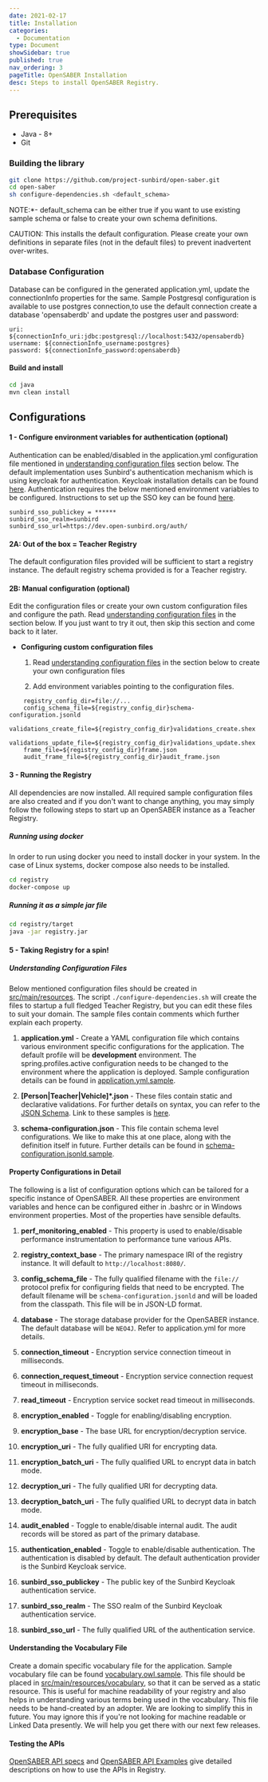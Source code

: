 ```yaml
---
date: 2021-02-17
title: Installation
categories:
  - Documentation
type: Document
showSidebar: true
published: true
nav_ordering: 3
pageTitle: OpenSABER Installation
desc: Steps to install OpenSABER Registry.
---
```


## Prerequisites

* Java - 8+
* Git

### Building the library
```sh
git clone https://github.com/project-sunbird/open-saber.git
cd open-saber
sh configure-dependencies.sh <default_schema>

```
NOTE:*- default_schema can be either true if you want to use existing sample schema or false to create your own schema definitions.

CAUTION: This installs the default configuration. Please create your own definitions in separate files (not in the default files) to prevent inadvertent over-writes.

### Database Configuration
Database can be configured in the generated application.yml, update the connectionInfo properties for the same.
Sample Postgresql configuration is available to use postgres connection,to use the default connection create a database 'opensaberdb' and update the postgres user and password:
```
uri: ${connectionInfo_uri:jdbc:postgresql://localhost:5432/opensaberdb}
username: ${connectionInfo_username:postgres}
password: ${connectionInfo_password:opensaberdb}
```

#### Build and install 
```sh
cd java
mvn clean install
```

## Configurations

#### 1 - Configure environment variables for authentication (optional)
Authentication can be enabled/disabled in the application.yml configuration file mentioned in [understanding configuration files](#Understanding-Configuration-Files) section below. The default implementation uses Sunbird's authentication mechanism which is using keycloak for authentication. Keycloak installation details can be found [here](https://www.keycloak.org/docs/2.5/server_installation/topics/installation.html). Authentication requires the below mentioned environment variables to be configured. Instructions to set up the SSO key can be found [here](https://www.keycloak.org/docs/3.1/server_admin/topics/realms/keys.html).

```
sunbird_sso_publickey = ******
sunbird_sso_realm=sunbird
sunbird_sso_url=https://dev.open-sunbird.org/auth/
```

#### 2A: Out of the box = Teacher Registry
The default configuration files provided will be sufficient to start a registry instance. The default registry schema provided is for a Teacher registry.

#### 2B: Manual configuration (optional)
Edit the configuration files or create your own custom configuration files and configure the path. Read [understanding configuration files](#Understanding-Configuration-Files) in the section below. If you just want to try it out, then skip this section and come back to it later.

* **Configuring custom configuration files**

	1. Read [understanding configuration files](#Understanding-Configuration-Files) in the section below to create your own configuration files

	2. Add environment variables pointing to the configuration files.
```
	registry_config_dir=file://...
	config_schema_file=${registry_config_dir}schema-configuration.jsonld
	validations_create_file=${registry_config_dir}validations_create.shex
	validations_update_file=${registry_config_dir}validations_update.shex
	frame_file=${registry_config_dir}frame.json
	audit_frame_file=${registry_config_dir}audit_frame.json
```

#### 3 - Running the Registry
All dependencies are now installed. All required sample configuration files are also created and if you don't want to change anything, you may simply follow the following steps to start up an OpenSABER instance as a Teacher Registry.

##### Running using docker

In order to run using docker you need to install docker in your system. In the case of Linux systems, docker compose also needs to be installed.

```sh
cd registry
docker-compose up
```

##### Running it as a simple jar file
```sh
cd registry/target
java -jar registry.jar
```

#### 5 - Taking Registry for a spin!

##### Understanding Configuration Files

Below mentioned configuration files should be created in [src/main/resources](https://github.com/project-sunbird/open-saber/tree/master/java/registry/src/main/resources). The script ```./configure-dependencies.sh``` will create the files to startup a full fledged Teacher Registry, but you can edit these files to suit your domain. The sample files contain comments which further explain each property.

1. **application.yml** - Create a YAML configuration file which contains various environment specific configurations for the application. The default profile will be **development** environment. The spring.profiles.active configuration needs to be changed to the environment where the application is deployed. Sample configuration details can be found in [application.yml.sample](https://github.com/project-sunbird/open-saber/blob/master/java/registry/src/main/resources/application.yml.sample).

2. **[Person|Teacher|Vehicle]*.json** - These files contain static and declarative validations. For further details on syntax, you can refer to the [JSON Schema](https://datatracker.ietf.org/doc/draft-handrews-json-schema-validation/). Link to these samples is [here](https://github.com/project-sunbird/open-saber/blob/master/java/registry/src/main/resources/validations_create.shex.sample).

3. **schema-configuration.json** - This file contain schema level configurations. We like to make this at one place, along with the definition itself in future. Further details can be found in [schema-configuration.jsonld.sample](https://github.com/project-sunbird/open-saber/blob/master/java/registry/src/main/resources/schema-configuration.jsonld.sample).
    

#### Property Configurations in Detail

The following is a list of configuration options which can be tailored for a specific instance of OpenSABER. All these properties are environment variables and hence can be configured either in .bashrc or in Windows environment properties. Most of the properties have sensible defaults.

1. **perf_monitoring_enabled** - This property is used to enable/disable performance instrumentation to performance tune various APIs.

2. **registry_context_base** - The primary namespace IRI of the registry instance. It will default to `http://localhost:8080/`.

3. **config_schema_file** - The fully qualified filename with the `file://` protocol prefix for configuring fields that need to be encrypted. The default filename will be `schema-configuration.jsonld` and will be loaded from the classpath. This file will be in JSON-LD format.

4. **database** - The storage database provider for the OpenSABER instance. The default database will be `NEO4J`. Refer to application.yml for more details.

5. **connection_timeout** - Encryption service connection timeout in milliseconds.

6. **connection_request_timeout** - Encryption service connection request timeout in milliseconds.

7. **read_timeout** - Encryption service socket read timeout in milliseconds.

8. **encryption_enabled** - Toggle for enabling/disabling encryption.

9. **encryption_base** - The base URL for encryption/decryption service.

10. **encryption_uri** - The fully qualified URI for encrypting data.

11. **encryption_batch_uri** - The fully qualified URL to encrypt data in batch mode.

12. **decryption_uri** - The fully qualified URI for decrypting data.

13. **decryption_batch_uri** - The fully qualified URL to decrypt data in batch mode.

14. **audit_enabled** - Toggle to enable/disable internal audit. The audit records will be stored as part of the primary database.

15. **authentication_enabled** - Toggle to enable/disable authentication. The authentication is disabled by default. The default authentication provider is the Sunbird Keycloak service.

16. **sunbird_sso_publickey** - The public key of the Sunbird Keycloak authentication service.

17. **sunbird_sso_realm** - The SSO realm of the Sunbird Keycloak authentication service.

18. **sunbird_sso_url** - The fully qualified URL of the authentication service.


#### Understanding the Vocabulary File

Create a domain specific vocabulary file for the application. Sample vocabulary file can be found [vocabulary.owl.sample](https://github.com/project-sunbird/open-saber/tree/master/java/registry/src/main/resources/vocabulary/vocabulary.owl.sample). This file should be placed in [src/main/resources/vocabulary](https://github.com/project-sunbird/open-saber/tree/master/java/registry/src/main/resources/vocabulary), so that it can be served as a static resource. This is useful for machine readability of your registry and also helps in understanding various terms being used in the vocabulary. This file needs to be hand-created by an adopter. We are looking to simplify this in future. You may ignore this if you're not looking for machine readable or Linked Data presently. We will help you get there with our next few releases.


#### Testing the APIs

[OpenSABER API specs](https://github.com/project-sunbird/open-saber/wiki/Open-SABER-API-Specs) and [OpenSABER API Examples](https://github.com/project-sunbird/open-saber/wiki/Open-SABER-API-Examples) give detailed descriptions on how to use the APIs in Registry.





